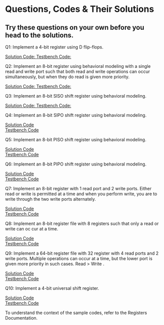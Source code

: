 # Questions, Codes & Their Solutions
## Try these questions on your own before you head to the solutions.

Q1: Implement a 4-bit register using D flip-flops.

[Solution Code: ](https://github.com/srii5477/Registers-HWLab/blob/main/codes/Q1/register.v)
[Testbench Code: ](https://github.com/srii5477/Registers-HWLab/blob/main/codes/Q1/register_tb.v)


Q2: Implement an 8-bit register using behavioral modeling with a single read and write port such that both read and write operations can occur simultaneously, but when they do read is given more priority.

[Solution Code: ](https://github.com/srii5477/Registers-HWLab/blob/main/codes/Q2/registeroperations.v)
[Testbench Code: ](https://github.com/srii5477/Registers-HWLab/blob/main/codes/Q2/registeroperations_tb.v)


Q3: Implement an 8-bit SISO shift register using behavioral modeling.

[Solution Code: ](https://github.com/srii5477/Registers-HWLab/blob/main/codes/Q3/shiftregister_SISO.v)
[Testbench Code: ](https://github.com/srii5477/Registers-HWLab/blob/main/codes/Q3/shiftregister_SISO_tb.v)


Q4: Implement an 8-bit SIPO shift register using behavioral modeling.

[Solution Code](https://github.com/srii5477/Registers-HWLab/blob/main/codes/Q4/shiftregister_SIPO.v)  
[Testbench Code](https://github.com/srii5477/Registers-HWLab/blob/main/codes/Q4/shiftregister_SIPO_tb.v)


Q5: Implement an 8-bit PISO shift register using behavioral modeling.

[Solution Code](https://github.com/srii5477/Registers-HWLab/blob/main/codes/Q5/shiftregister_PISO.v)  
[Testbench Code](https://github.com/srii5477/Registers-HWLab/blob/main/codes/Q5/shiftregister_PISO_tb.v)


Q6: Implement an 8-bit PIPO shift register using behavioral modeling.

[Solution Code](https://github.com/srii5477/Registers-HWLab/blob/main/codes/Q6/shiftregister_PIPO.v)  
[Testbench Code](https://github.com/srii5477/Registers-HWLab/blob/main/codes/Q6/shiftregister_PIPO_tb.v)

Q7: Implement an 8-bit register with 1 read port and 2 write ports. Either read or write is permitted at a time and when you perform write, you are to write through the two write ports alternately.

[Solution Code](https://github.com/srii5477/Registers-HWLab/blob/main/codes/Q7/regnew.v)  
[Testbench Code](https://github.com/srii5477/Registers-HWLab/blob/main/codes/Q7/regnew_tb.v)


Q8: Implement an 8-bit register file with 8 registers such that only a read or write can oc
cur at a time.

[Solution Code](https://github.com/srii5477/Registers-HWLab/blob/main/codes/Q8/regfile2.v)  
[Testbench Code](https://github.com/srii5477/Registers-HWLab/blob/main/codes/Q8/regfile2_tb.v)


Q9: Implement a 64-bit register file with 32 register with 4 read ports and 2 write ports. Multiple operations can occur at a time, but the lower port is given more priority in such cases. Read > Write .

[Solution Code](https://github.com/srii5477/Registers-HWLab/blob/main/codes/Q9/regfile3.v)  
[Testbench Code](https://github.com/srii5477/Registers-HWLab/blob/main/codes/Q9/regfile3_tb.v)

Q10: Implement a 4-bit universal shift register.

[Solution Code](https://github.com/srii5477/Registers-HWLab/blob/main/codes/Q10/universal_shift_register.v)  
[Testbench Code](https://github.com/srii5477/Registers-HWLab/blob/main/codes/Q10/universal_shift_register_tb.v)


To understand the context of the sample codes, refer to the Registers Documentation.